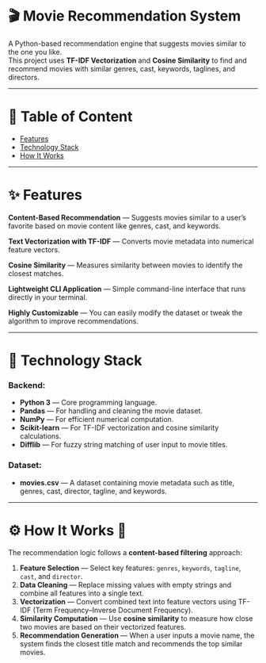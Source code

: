 # 🎬 Movie Recommendation System

A Python-based recommendation engine that suggests movies similar to the one you like.  
This project uses **TF-IDF Vectorization** and **Cosine Similarity** to find and recommend movies with similar genres, cast, keywords, taglines, and directors.

---

# 📑 Table of Content
- [Features](#features)
- [Technology Stack](#technology-stack)
- [How It Works](#how-it-works-)

---

# ✨ Features

**Content-Based Recommendation** — Suggests movies similar to a user’s favorite based on movie content like genres, cast, and keywords.  

**Text Vectorization with TF-IDF** — Converts movie metadata into numerical feature vectors.  

**Cosine Similarity** — Measures similarity between movies to identify the closest matches.  

**Lightweight CLI Application** — Simple command-line interface that runs directly in your terminal.  

**Highly Customizable** — You can easily modify the dataset or tweak the algorithm to improve recommendations.

---

# 🧠 Technology Stack

### Backend:
- **Python 3** — Core programming language.
- **Pandas** — For handling and cleaning the movie dataset.
- **NumPy** — For efficient numerical computation.
- **Scikit-learn** — For TF-IDF vectorization and cosine similarity calculations.
- **Difflib** — For fuzzy string matching of user input to movie titles.

### Dataset:
- **movies.csv** — A dataset containing movie metadata such as title, genres, cast, director, tagline, and keywords.

---

# ⚙️ How It Works 🧩

The recommendation logic follows a **content-based filtering** approach:

1. **Feature Selection** — Select key features: `genres`, `keywords`, `tagline`, `cast`, and `director`.  
2. **Data Cleaning** — Replace missing values with empty strings and combine all features into a single text.  
3. **Vectorization** — Convert combined text into feature vectors using TF-IDF (Term Frequency–Inverse Document Frequency).  
4. **Similarity Computation** — Use **cosine similarity** to measure how close two movies are based on their vectorized features.  
5. **Recommendation Generation** — When a user inputs a movie name, the system finds the closest title match and recommends the top similar movies.
